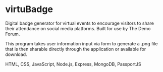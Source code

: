 # virtuBadge
Digital badge generator for virtual events to encourage visitors to share their attendance on social media platforms. Built for use by The Demo Forum.

This program takes user information input via form to generate a .png file that is then sharable directly through the application or available for download.


HTML, CSS, JavaScript, Node.js, Express, MongoDB, PassportJS
